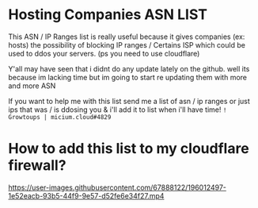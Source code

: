 # Hosting Companies ASN LIST
This ASN / IP Ranges list is really useful because it gives companies (ex: hosts) the possibility of blocking IP ranges / Certains ISP which could be used to ddos ​​your servers. (ps you need to use cloudflare)

Y'all may have seen that i didnt do any update lately on the github. well its because im lacking time but im going to start re updating them with more and more ASN

If you want to help me with this list send me a list of asn / ip ranges or just ips that was / is ddosing you & i'll add it to list when i'll have time! 
```! Growtoups | micium.cloud#4829```

# How to add this list to my cloudflare firewall?


https://user-images.githubusercontent.com/67888122/196012497-1e52eacb-93b5-44f9-9e57-d52fe6e34f27.mp4
